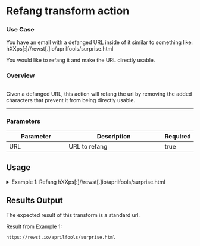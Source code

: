 # Refang transform action

### Use Case

You have an email with a defanged URL inside of it similar to something like: hXXps\[:]//rewst\[.]io/aprilfools/surprise.html

You would like to refang it and make the URL directly usable.

### Overview

<figure><img src="../../../../.gitbook/assets/Screenshot 2025-04-14 at 12.17.49 PM.png" alt=""><figcaption></figcaption></figure>

Given a defanged URL, this action will refang the url by removing the added characters that prevent it from being directly usable.

***

### Parameters

<table><thead><tr><th width="217">Parameter</th><th width="417.3333333333333">Description</th><th data-type="checkbox">Required</th></tr></thead><tbody><tr><td>URL</td><td>URL to refang</td><td>true</td></tr></tbody></table>

## Usage

<details>

<summary>Example 1: Refang hXXps[:]//rewst[.]io/aprilfools/surprise.html</summary>

Inputs:

Colon: True

Dots: True

URL: [**https://rewst.io/aprilfools/surprise.html**](https://rewst.io/aprilfools/surprise.html)

</details>

## Results Output

The expected result of this transform is a standard url.

Result from Example 1:

```
https://rewst.io/aprilfools/surprise.html
```
